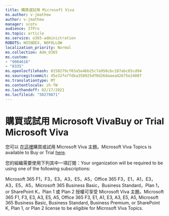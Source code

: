 ```yaml
---
title: 購買或試用 Microsoft Viva
ms.author: v-jmathew
author: v-jmathew
manager: scotv
audience: ITPro
ms.topic: article
ms.service: o365-administration
ROBOTS: NOINDEX, NOFOLLOW
localization_priority: Normal
ms.collection: Adm_O365
ms.custom:
- "9004616"
- "8335"
ms.openlocfilehash: 0150279cf03a5e4bb25c7a950cbc107abc65cd94
ms.sourcegitcommit: 45e32fe7fdba358925df0d26daaead2675e2408f
ms.translationtype: MT
ms.contentlocale: zh-TW
ms.lasthandoff: 02/17/2021
ms.locfileid: "50279871"
---
```

# <a name="buy-or-trial-microsoft-viva"></a><span data-ttu-id="ec24d-102">購買或試用 Microsoft Viva</span><span class="sxs-lookup"><span data-stu-id="ec24d-102">Buy or Trial Microsoft Viva</span></span>

<span data-ttu-id="ec24d-103">您可以 [在這裡](https://aka.ms/BuyVivaTopics)購買或試用 Microsoft Viva 主題。</span><span class="sxs-lookup"><span data-stu-id="ec24d-103">Microsoft Viva Topics is available to Buy or Trial [here](https://aka.ms/BuyVivaTopics).</span></span>

<span data-ttu-id="ec24d-104">您的組織需要使用下列其中一項訂閱：</span><span class="sxs-lookup"><span data-stu-id="ec24d-104">Your organization will be required to be using one of the following subscriptions:</span></span>

<span data-ttu-id="ec24d-105">Microsoft 365 F1，F3，E3，A3，E5，A5，Office 365 F3，E1，A1，E3，A3，E5，A5，Microsoft 365 Business Basic，Business Standard，Plan 1，or SharePoint K，Plan 1 或 Plan 2 授權可享受 Microsoft Viva 主題。</span><span class="sxs-lookup"><span data-stu-id="ec24d-105">Microsoft 365 F1, F3, E3, A3, E5, A5, Office 365 F3, E1, A1, E3, A3, E5, A5, Microsoft 365 Business Basic, Business Standard, Business Premium, or SharePoint K, Plan 1, or Plan 2 license to be eligible for Microsoft Viva Topics.</span></span>
